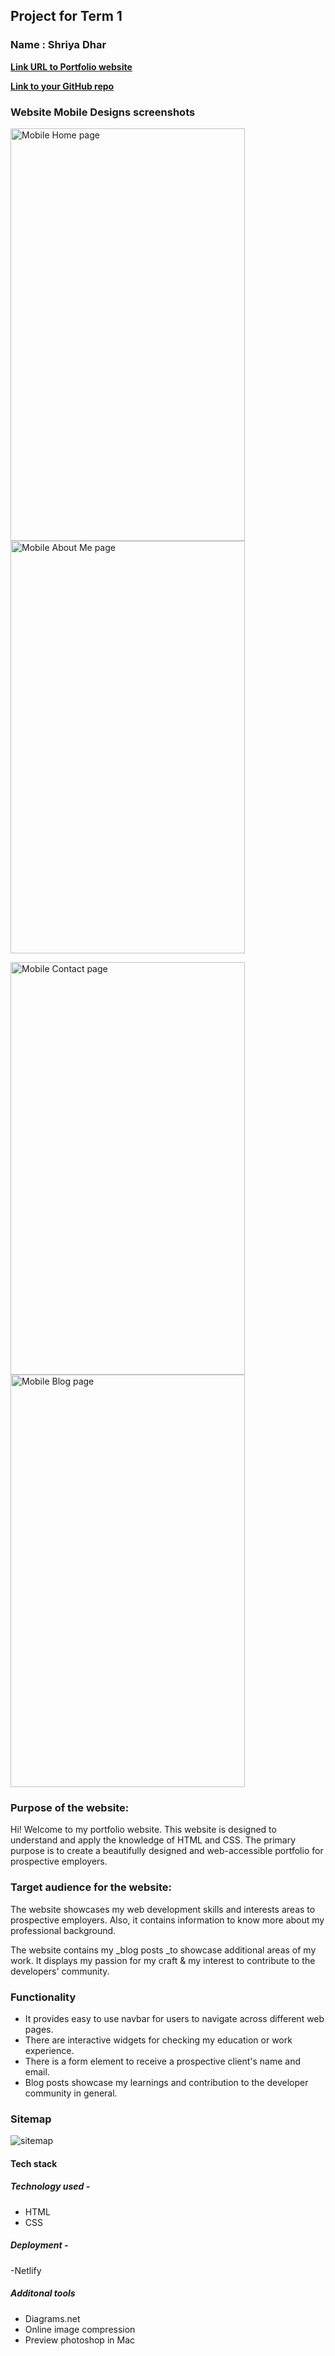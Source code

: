 ## **Project for Term 1**

### **Name : Shriya Dhar**


[**Link URL to Portfolio website**  ](https://portfolio-shriya-t1a2.netlify.app)

[**Link to your GitHub repo**](https://github.com/inverseswirl/ShriyaDhar_T1A2)

### **Website Mobile Designs screenshots**

<img  src="./docs/mobilehome.png" height="660" width="375" alt="Mobile Home page">  <img  src="./docs/mobileaboutme.png" height="660" width="375" alt="Mobile About Me page">  

<img  src="./docs/mobilecontact.png" height="660" width="375" alt="Mobile Contact page">  <img  src="./docs/mobileblog.png" height="660" width="375" alt="Mobile Blog page">




### **Purpose of the website:**


Hi! Welcome to my portfolio website. This website is designed to understand and apply the knowledge of HTML and CSS. 
The primary purpose is to create a beautifully designed and web-accessible portfolio for prospective employers.


### **Target audience for the website:**

The website showcases my web development skills and interests areas to prospective employers. Also, it contains information to know more about my professional background.

The website contains my _blog posts _to showcase additional areas of my work. It displays my passion for my craft & my interest to contribute to the developers' community.



### **Functionality**
- It provides easy to use navbar for users to navigate across different web pages.
- There are interactive widgets for checking my education or work experience.
- There is a form element to receive a prospective client's name and email.
- Blog posts showcase my learnings and contribution to the developer community in general.



### **Sitemap**
![sitemap](./docs/sitemap.png)





#### **Tech stack**

##### Technology used -
- HTML
- CSS

##### Deployment -
-Netlify

##### Additonal tools
- Diagrams.net 
- Online image compression
- Preview photoshop in Mac
